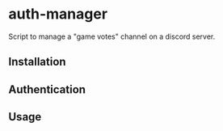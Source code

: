 # auth-manager
Script to manage a "game votes" channel on a discord server.

## Installation

## Authentication

## Usage

